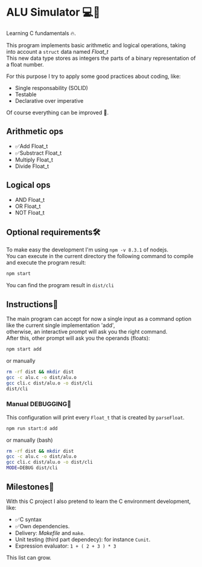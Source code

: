 # ALU Simulator 💻🔢
Learning C fundamentals 🔥.

This program implements basic arithmetic and logical operations, taking into account a `struct` data named *Float_t*<br>
This new data type stores as integers the parts of a binary representation of a float number.

For this purpose I try to apply some good practices about coding, like:
- Single responsability (SOLID)
- Testable
- Declarative over imperative

Of course everything can be improved 🚀.

## Arithmetic ops
- ✅Add Float_t
- ✅Substract Float_t
- Multiply Float_t
- Divide Float_t

## Logical ops
- AND Float_t
- OR Float_t
- NOT Float_t

## Optional requirements🛠️
To make easy the development I'm using `npm -v 8.3.1` of nodejs.<br>
You can execute in the current directory the following command to compile and execute the program result:

```sh
npm start
```
You can find the program result in `dist/cli`

## Instructions📌
The main program can accept for now a single input as a command option like the current single implementation 'add',<br>
otherwise, an interactive prompt will ask you the right command.<br>
After this, other prompt will ask you the operands (floats):

```sh
npm start add
```
or manually
```sh
rm -rf dist && mkdir dist
gcc -c alu.c -o dist/alu.o
gcc cli.c dist/alu.o -o dist/cli
dist/cli
```

### Manual DEBUGGING🧰
This configuration will print every `Float_t` that is created by `parseFloat`. 

```sh
npm run start:d add
```
or manually (bash)
```sh
rm -rf dist && mkdir dist
gcc -c alu.c -o dist/alu.o
gcc cli.c dist/alu.o -o dist/cli
MODE=DEBUG dist/cli
```

## Milestones🎯
With this C project I also pretend to learn the C environment development, like:
- ✅C syntax
- ✅Own dependencies. 
- Delivery: *Makefile* and `make`.
- Unit testing (third part dependecy): for instance `Cunit`.
- Expression evaluator: `1 + ( 2 + 3 ) * 3`

 This list can grow. 